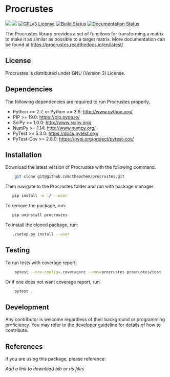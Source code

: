 Procrustes
==========

<a href='https://docs.python.org/2.7/'><img src='https://img.shields.io/badge/python-2.7-blue.svg'></a>
<a href='https://docs.python.org/3.6/'><img src='https://img.shields.io/badge/python-3.6-blue.svg'></a>
[![GPLv3 License](https://img.shields.io/badge/License-GPL%20v3-yellow.svg)](https://opensource.org/licenses/)
[![Build Status](https://travis-ci.com/theochem/procrustes.svg?branch=master)](https://travis-ci.com/theochem/procrustes)
[![Documentation Status](https://readthedocs.org/projects/procrustes/badge/?version=latest)](https://procrustes.readthedocs.io/en/latest/?badge=latest)


The Procrustes library provides a set of functions for transforming a matrix to make it
as similar as possible to a target matrix.
More documentation can be found at https://procrustes.readthedocs.io/en/latest/


License
-------

Procrustes is distributed under GNU (Version 3) License.


Dependencies
------------

The following dependencies are required to run Procrustes properly,

* Python >= 2.7, or Python >= 3.6: http://www.python.org/
* PIP >= 19.0: https://pip.pypa.io/
* SciPy >= 1.0.0: http://www.scipy.org/
* NumPy >= 1.14: http://www.numpy.org/
* PyTest >= 5.3.0: https://docs.pytest.org/
* PyTest-Cov >= 2.8.0: https://pypi.org/project/pytest-cov/


Installation
------------

Download the latest version of Procrustes with the following command.
```bash
    git clone git@github.com:theochem/procrustes.git
```

Then navigate to the Procrustes folder and run with package manager:

```bash
   pip install -e ./ --user
```

To remove the package, run:

```bash
   pip uninstall procrustes
```

To install the cloned package, run:

```bash
   ./setup.py install --user
```

Testing
-------

To run tests with coverage report:

```bash
    pytest --cov-config=.coveragerc --cov=procrustes procrustes/test
```
Or if one does not want coverage report, run
```bash
    pytest .
```

Development
-----------

Any contributor is welcome regardless of their background or programming proficiency.
You may refer to the developer guideline for details of how to contribute.


References
----------

If you are using this package, please reference:

*Add a link to download bib or ris files*

